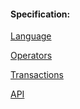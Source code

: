 #### Specification:

[Language](#language_specification)

[Operators](#relational_operators_and_expressions)

[Transactions](#transactions)

[API](#api)
